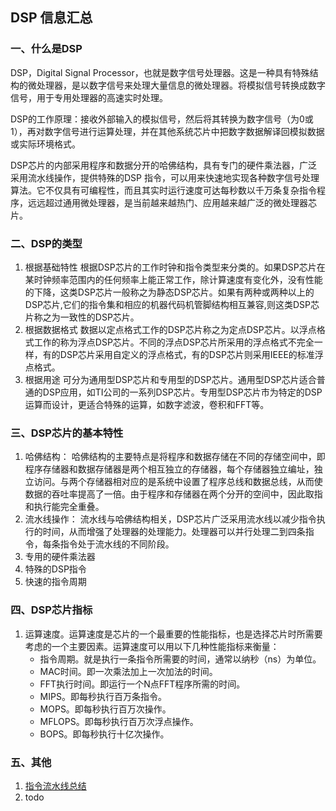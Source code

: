 ## DSP 信息汇总
### 一、什么是DSP
DSP，Digital Signal Processor，也就是数字信号处理器。这是一种具有特殊结构的微处理器，是以数字信号来处理大量信息的微处理器。将模拟信号转换成数字信号，用于专用处理器的高速实时处理。

DSP的工作原理：接收外部输入的模拟信号，然后将其转换为数字信号（为0或1），再对数字信号进行运算处理，并在其他系统芯片中把数字数据解译回模拟数据或实际环境格式。

DSP芯片的内部采用程序和数据分开的哈佛结构，具有专门的硬件乘法器，广泛采用流水线操作，提供特殊的DSP 指令，可以用来快速地实现各种数字信号处理算法。它不仅具有可编程性，而且其实时运行速度可达每秒数以千万条复杂指令程序，远远超过通用微处理器，是当前越来越热门、应用越来越广泛的微处理器芯片。

### 二、DSP的类型
1. 根据基础特性
   根据DSP芯片的工作时钟和指令类型来分类的。如果DSP芯片在某时钟频率范围内的任何频率上能正常工作，除计算速度有变化外，没有性能的下降，这类DSP芯片一般称之为静态DSP芯片。如果有两种或两种以上的DSP芯片,它们的指令集和相应的机器代码机管脚结构相互兼容,则这类DSP芯片称之为一致性的DSP芯片。
2. 根据数据格式
   数据以定点格式工作的DSP芯片称之为定点DSP芯片。以浮点格式工作的称为浮点DSP芯片。不同的浮点DSP芯片所采用的浮点格式不完全一样，有的DSP芯片采用自定义的浮点格式，有的DSP芯片则采用IEEE的标准浮点格式。
3. 根据用途
   可分为通用型DSP芯片和专用型的DSP芯片。通用型DSP芯片适合普通的DSP应用，如TI公司的一系列DSP芯片。专用型DSP芯片市为特定的DSP运算而设计，更适合特殊的运算，如数字滤波，卷积和FFT等。

### 三、DSP芯片的基本特性
1. 哈佛结构：
   哈佛结构的主要特点是将程序和数据存储在不同的存储空间中，即程序存储器和数据存储器是两个相互独立的存储器，每个存储器独立编址，独立访问。与两个存储器相对应的是系统中设置了程序总线和数据总线，从而使数据的吞吐率提高了一倍。由于程序和存储器在两个分开的空间中，因此取指和执行能完全重叠。
2. 流水线操作：
   流水线与哈佛结构相关，DSP芯片广泛采用流水线以减少指令执行的时间，从而增强了处理器的处理能力。处理器可以并行处理二到四条指令，每条指令处于流水线的不同阶段。
3. 专用的硬件乘法器
4. 特殊的DSP指令
5. 快速的指令周期

### 四、DSP芯片指标
1. 运算速度。运算速度是芯片的一个最重要的性能指标，也是选择芯片时所需要考虑的一个主要因素。运算速度可以用以下几种性能指标来衡量：
   - 指令周期。就是执行一条指令所需要的时间，通常以纳秒（ns）为单位。
   - MAC时间。即一次乘法加上一次加法的时间。
   - FFT执行时间。即运行一个N点FFT程序所需的时间。
   - MIPS。即每秒执行百万条指令。
   - MOPS。即每秒执行百万次操作。
   - MFLOPS。即每秒执行百万次浮点操作。
   - BOPS。即每秒执行十亿次操作。

### 五、其他
1. [指令流水线总结](https://www.cnblogs.com/dragonir/p/6194728.html)
2. todo